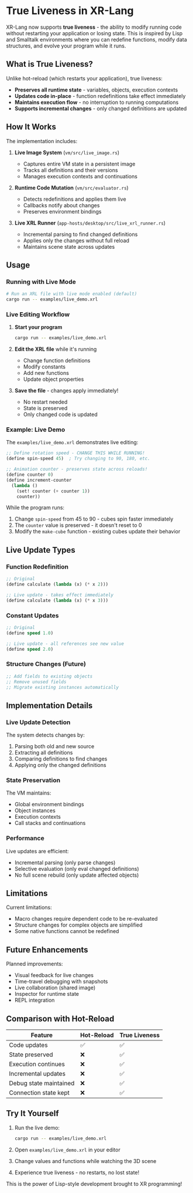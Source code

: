 # True Liveness in XR-Lang

XR-Lang now supports **true liveness** - the ability to modify running code without restarting your application or losing state. This is inspired by Lisp and Smalltalk environments where you can redefine functions, modify data structures, and evolve your program while it runs.

## What is True Liveness?

Unlike hot-reload (which restarts your application), true liveness:
- **Preserves all runtime state** - variables, objects, execution contexts
- **Updates code in-place** - function redefinitions take effect immediately
- **Maintains execution flow** - no interruption to running computations
- **Supports incremental changes** - only changed definitions are updated

## How It Works

The implementation includes:

1. **Live Image System** (`vm/src/live_image.rs`)
   - Captures entire VM state in a persistent image
   - Tracks all definitions and their versions
   - Manages execution contexts and continuations

2. **Runtime Code Mutation** (`vm/src/evaluator.rs`)
   - Detects redefinitions and applies them live
   - Callbacks notify about changes
   - Preserves environment bindings

3. **Live XRL Runner** (`app-hosts/desktop/src/live_xrl_runner.rs`)
   - Incremental parsing to find changed definitions
   - Applies only the changes without full reload
   - Maintains scene state across updates

## Usage

### Running with Live Mode

```bash
# Run an XRL file with live mode enabled (default)
cargo run -- examples/live_demo.xrl
```

### Live Editing Workflow

1. **Start your program**
   ```bash
   cargo run -- examples/live_demo.xrl
   ```

2. **Edit the XRL file** while it's running
   - Change function definitions
   - Modify constants
   - Add new functions
   - Update object properties

3. **Save the file** - changes apply immediately!
   - No restart needed
   - State is preserved
   - Only changed code is updated

### Example: Live Demo

The `examples/live_demo.xrl` demonstrates live editing:

```lisp
;; Define rotation speed - CHANGE THIS WHILE RUNNING!
(define spin-speed 45)  ; Try changing to 90, 180, etc.

;; Animation counter - preserves state across reloads!
(define counter 0)
(define increment-counter
  (lambda ()
    (set! counter (+ counter 1))
    counter))
```

While the program runs:
1. Change `spin-speed` from 45 to 90 - cubes spin faster immediately
2. The `counter` value is preserved - it doesn't reset to 0
3. Modify the `make-cube` function - existing cubes update their behavior

## Live Update Types

### Function Redefinition
```lisp
;; Original
(define calculate (lambda (x) (* x 2)))

;; Live update - takes effect immediately
(define calculate (lambda (x) (* x 3)))
```

### Constant Updates
```lisp
;; Original
(define speed 1.0)

;; Live update - all references see new value
(define speed 2.0)
```

### Structure Changes (Future)
```lisp
;; Add fields to existing objects
;; Remove unused fields
;; Migrate existing instances automatically
```

## Implementation Details

### Live Update Detection

The system detects changes by:
1. Parsing both old and new source
2. Extracting all definitions
3. Comparing definitions to find changes
4. Applying only the changed definitions

### State Preservation

The VM maintains:
- Global environment bindings
- Object instances
- Execution contexts
- Call stacks and continuations

### Performance

Live updates are efficient:
- Incremental parsing (only parse changes)
- Selective evaluation (only eval changed definitions)
- No full scene rebuild (only update affected objects)

## Limitations

Current limitations:
- Macro changes require dependent code to be re-evaluated
- Structure changes for complex objects are simplified
- Some native functions cannot be redefined

## Future Enhancements

Planned improvements:
- Visual feedback for live changes
- Time-travel debugging with snapshots
- Live collaboration (shared image)
- Inspector for runtime state
- REPL integration

## Comparison with Hot-Reload

| Feature | Hot-Reload | True Liveness |
|---------|------------|---------------|
| Code updates | ✅ | ✅ |
| State preserved | ❌ | ✅ |
| Execution continues | ❌ | ✅ |
| Incremental updates | ❌ | ✅ |
| Debug state maintained | ❌ | ✅ |
| Connection state kept | ❌ | ✅ |

## Try It Yourself

1. Run the live demo:
   ```bash
   cargo run -- examples/live_demo.xrl
   ```

2. Open `examples/live_demo.xrl` in your editor

3. Change values and functions while watching the 3D scene

4. Experience true liveness - no restarts, no lost state!

This is the power of Lisp-style development brought to XR programming!